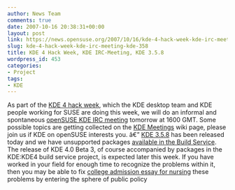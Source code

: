 ```yaml
---
author: News Team
comments: true
date: 2007-10-16 20:38:31+00:00
layout: post
link: https://news.opensuse.org/2007/10/16/kde-4-hack-week-kde-irc-meeting-kde-358/
slug: kde-4-hack-week-kde-irc-meeting-kde-358
title: KDE 4 Hack Week, KDE IRC-Meeting, KDE 3.5.8
wordpress_id: 453
categories:
- Project
tags:
- KDE
---
```


As part of the [KDE 4 hack week](http://kdedevelopers.org/node/3035), which the KDE desktop team and KDE people working for SUSE are doing this week, we will do an informal and spontaneous [openSUSE KDE IRC meeting](http://kdedevelopers.org/node/3036) tomorrow at 1600 GMT. Some possible topics are getting collected on the [KDE Meetings](http://en.opensuse.org/KDE/Meetings) wiki page, please join us if KDE on openSUSE interests you. â€” [KDE 3.5.8](http://dot.kde.org/1192559921/) has been released today and we have unsupported packages [available in the Build Service](http://en.opensuse.org/KDE/Upgrade). The release of KDE 4.0 Beta 3, of course accompanied by packages in the KDE:KDE4 build service project, is expected later this week. If you have worked in your field for enough time to recognize the problems within it, then you may be able to fix [college admission essay for nursing](https://topadmissionessay.com/) these problems by entering the sphere of public policy
